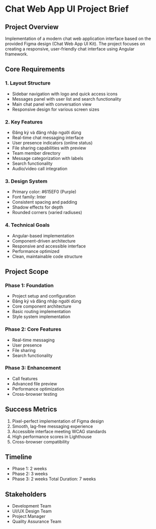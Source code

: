 # Chat Web App UI Project Brief

## Project Overview
Implementation of a modern chat web application interface based on the provided Figma design (Chat Web App UI Kit). The project focuses on creating a responsive, user-friendly chat interface using Angular framework.

## Core Requirements

### 1. Layout Structure
- Sidebar navigation with logo and quick access icons
- Messages panel with user list and search functionality
- Main chat panel with conversation view
- Responsive design for various screen sizes

### 2. Key Features
- Đăng ký và đăng nhập người dùng
- Real-time chat messaging interface
- User presence indicators (online status)
- File sharing capabilities with preview
- Team member directory
- Message categorization with labels
- Search functionality
- Audio/video call integration

### 3. Design System
- Primary color: #615EF0 (Purple)
- Font family: Inter
- Consistent spacing and padding
- Shadow effects for depth
- Rounded corners (varied radiuses)

### 4. Technical Goals
- Angular-based implementation
- Component-driven architecture
- Responsive and accessible interface
- Performance optimized
- Clean, maintainable code structure

## Project Scope

### Phase 1: Foundation
- Project setup and configuration
- Đăng ký và đăng nhập người dùng
- Core component architecture
- Basic routing implementation
- Style system implementation

### Phase 2: Core Features
- Real-time messaging
- User presence
- File sharing
- Search functionality

### Phase 3: Enhancement
- Call features
- Advanced file preview
- Performance optimization
- Cross-browser testing

## Success Metrics
1. Pixel-perfect implementation of Figma design
2. Smooth, lag-free messaging experience
3. Accessible interface meeting WCAG standards
4. High performance scores in Lighthouse
5. Cross-browser compatibility

## Timeline
- Phase 1: 2 weeks
- Phase 2: 3 weeks
- Phase 3: 2 weeks
Total Duration: 7 weeks

## Stakeholders
- Development Team
- UI/UX Design Team
- Project Manager
- Quality Assurance Team
